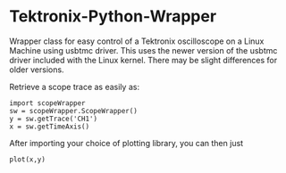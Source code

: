 # Tektronix-Python-Wrapper
Wrapper class for easy control of a Tektronix oscilloscope on a Linux Machine using usbtmc driver. This uses the newer version of the usbtmc driver included with the Linux kernel. There may be slight differences for older versions.

Retrieve a scope trace as easily as:

```
import scopeWrapper
sw = scopeWrapper.ScopeWrapper()
y = sw.getTrace('CH1')
x = sw.getTimeAxis()
```

After importing your choice of plotting library, you can then just
```
plot(x,y)
```
